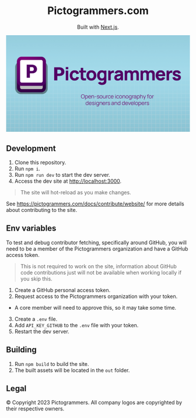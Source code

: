 <h1 align="center">
  Pictogrammers.com
</h1>
<div align="center">
  <p>
    Built with <a href="https://nextjs.org/" target="_blank">Next.js</a>.
  </p>
   <p>
    <img src="./public/og-card.png" alt="Pictogrammers" />
  </p>
</div>

## Development

1. Clone this repository.
2. Run `npm i`.
3. Run `npm run dev` to start the dev server.
4. Access the dev site at <http://localhost:3000>.

> The site will hot-reload as you make changes.

See <https://pictogrammers.com/docs/contribute/website/> for more details about contributing to the site.

## Env variables

To test and debug contributor fetching, specifically around GitHub, you will need to be a member of the Pictogrammers organization and have a GitHub access token.

> This is not required to work on the site, information about GitHub code contributions just will not be available when working locally if you skip this.

1. Create a GitHub personal access token.
2. Request access to the Pictogrammers organization with your token.
  - A core member will need to approve this, so it may take some time.
3. Create a `.env` file.
4. Add `API_KEY_GITHUB` to the `.env` file with your token.
5. Restart the dev server.

## Building

1. Run `npm build` to build the site.
2. The built assets will be located in the `out` folder.

## Legal

&copy; Copyright 2023 Pictogrammers. All company logos are copyrighted by their respective owners.
